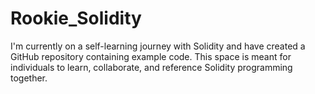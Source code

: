 # Rookie_Solidity
I'm currently on a self-learning journey with Solidity and have created a GitHub repository containing example code. This space is meant for individuals to learn, collaborate, and reference Solidity programming together.
